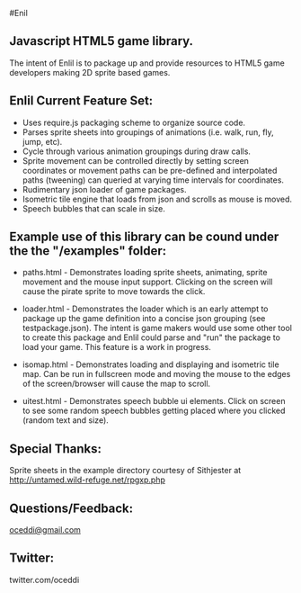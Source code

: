 #Enil
## Javascript HTML5 game library.  
The intent of Enlil is to package up and provide resources to HTML5 game developers making 2D sprite based games.

## Enlil Current Feature Set:

- Uses require.js packaging scheme to organize source code.
- Parses sprite sheets into groupings of animations (i.e. walk, run, fly, jump, etc).
- Cycle through various animation groupings during draw calls.
- Sprite movement can be controlled directly by setting screen coordinates or movement paths can be pre-defined and interpolated paths (tweening) can queried at varying time intervals for coordinates.
- Rudimentary json loader of game packages.
- Isometric tile engine that loads from json and scrolls as mouse is moved.
- Speech bubbles that can scale in size.


## Example use of this library can be cound under the the "/examples" folder:

- paths.html - Demonstrates loading sprite sheets, animating, sprite movement and the mouse input support.  Clicking on the screen will cause the pirate sprite to move towards the click.

- loader.html - Demonstrates the loader which is an early attempt to package up the game definition into a concise json grouping (see testpackage.json).  The intent is game makers would use some other tool to create this package
  and Enlil could parse and "run" the package to load your game.  This feature is a work in progress.

- isomap.html - Demonstrates loading and displaying and isometric tile map.  Can be run in fullscreen mode and moving the mouse to the edges of the screen/browser will cause the map to scroll.

- uitest.html - Demonstrates speech bubble ui elements.  Click on screen to see some random speech bubbles getting placed where you clicked (random text and size).


## Special Thanks:

Sprite sheets in the example directory courtesy of Sithjester at http://untamed.wild-refuge.net/rpgxp.php

## Questions/Feedback:

oceddi@gmail.com

## Twitter:

twitter.com/oceddi